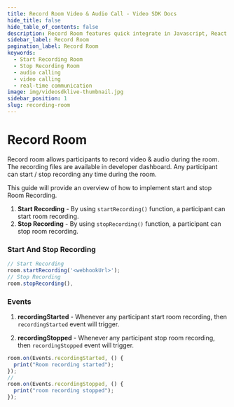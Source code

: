 ```yaml
---
title: Record Room Video & Audio Call - Video SDK Docs
hide_title: false
hide_table_of_contents: false
description: Record Room features quick integrate in Javascript, React JS, Android, IOS, React Native, Flutter with Video SDK to add live video & audio conferencing to your applications.
sidebar_label: Record Room
pagination_label: Record Room
keywords:
  - Start Recording Room
  - Stop Recording Room
  - audio calling
  - video calling
  - real-time communication
image: img/videosdklive-thumbnail.jpg
sidebar_position: 1
slug: recording-room
---
```


# Record Room

Record room allows participants to record video & audio during the room. The recording files are available in developer dashboard.
Any participant can start / stop recording any time during the room.

This guide will provide an overview of how to implement start and stop Room Recording.

1. **Start Recording** - By using `startRecording()` function, a participant can start room recording.
2. **Stop Recording** - By using `stopRecording()` function, a participant can stop room recording.

### Start And Stop Recording

```js
// Start Recording
room.startRecording('<webhookUrl>');
// Stop Recording
room.stopRecording(),
```

### Events

1. **recordingStarted** - Whenever any participant start room recording, then `recordingStarted` event will trigger.

2. **recordingStopped** - Whenever any participant stop room recording, then `recordingStopped` event will trigger.

```js
room.on(Events.recordingStarted, () {
  print("Room recording started");
});
//
room.on(Events.recordingStopped, () {
  print("room recording stopped");
});
```
